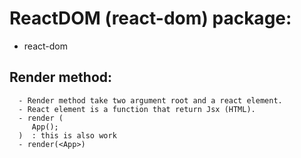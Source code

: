 # ReactDOM (react-dom) package:

   - react-dom

   ## Render method:

      - Render method take two argument root and a react element.
      - React element is a function that return Jsx (HTML).
      - render (
         App();
      )  : this is also work
      - render(<App>)
      